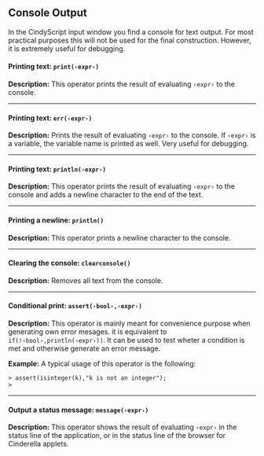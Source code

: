 ## Console Output

In the CindyScript input window you find a console for text output.
For most practical purposes this will not be used for the final construction.
However, it is extremely useful for debugging.

#### Printing text: `print(‹expr›)`

**Description:**
This operator prints the result of evaluating `‹expr›` to the console.

------

#### Printing text: `err(‹expr›)`

**Description:**
Prints the result of evaluating `‹expr›` to the console.
If `‹expr›` is a variable, the variable name is printed as well.
Very useful for debugging.

------

#### Printing text: `println(‹expr›)`

**Description:**
This operator prints the result of evaluating `‹expr›` to the console and adds a newline character to the end of the text.

------

#### Printing a newline: `println()`

**Description:**
This operator prints a newline character to the console.

------

#### Clearing the console: `clearconsole()`

**Description:**
Removes all text from the console.

------

#### Conditional print: `assert(‹bool›,‹expr›)`

**Description:**
This operator is mainly meant for convenience purpose when generating own error mesages.
it is equivalent to `if(!‹bool›,println(‹expr›))`.
It can be used to test wheter a condition is met and otherwise generate an error message.

**Example:**
A typical usage of this operator is the following:

    > assert(isinteger(k),"k is not an integer");
    >

------

#### Output a status message: `message(‹expr›)`

**Description:**
This operator shows the result of evaluating `‹expr›` in the status line of the application, or in the status line of the browser for Cinderella applets.
